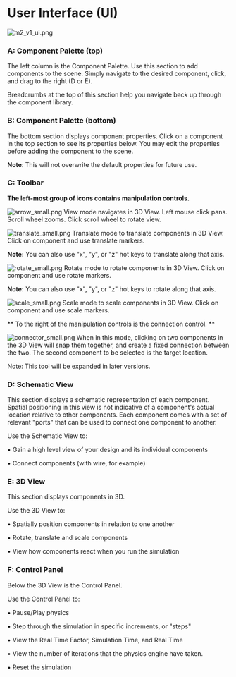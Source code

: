 # User Interface (UI) #

![m2_v1_ui.png](https://bitbucket.org/repo/qAj6BE/images/2938429436-m2_v1_ui.png)

### A: Component Palette (top) ###
The left column is the Component Palette. Use this section to add components to the scene. Simply navigate to the desired component, click, and drag to the right (D or E).

Breadcrumbs at the top of this section help you navigate back up through the component library.

### B: Component Palette (bottom) ###
The bottom section displays component properties. Click on a component in the top section to see its properties below. You may edit the properties before adding the component to the scene. 

**Note**: This will not overwrite the default properties for future use. 

### C: Toolbar ###
**The left-most group of icons contains manipulation controls.**

![arrow_small.png](https://bitbucket.org/repo/qAj6BE/images/990512632-arrow_small.png) View mode navigates in 3D View. Left mouse click pans. Scroll wheel zooms. Click scroll wheel to rotate view. 

![translate_small.png](https://bitbucket.org/repo/qAj6BE/images/318305491-translate_small.png) Translate mode to translate components in 3D View. Click on component and use translate markers. 

**Note:** You can also use "x", "y", or "z" hot keys to translate along that axis. 

![rotate_small.png](https://bitbucket.org/repo/qAj6BE/images/3715820262-rotate_small.png) Rotate mode to rotate components in 3D View. Click on component and use rotate markers. 

**Note:** You can also use "x", "y", or "z" hot keys to rotate along that axis.

![scale_small.png](https://bitbucket.org/repo/qAj6BE/images/4006329730-scale_small.png) Scale mode to scale components in 3D View. Click on component and use scale markers. 


** To the right of the manipulation controls is the connection control. **

![connector_small.png](https://bitbucket.org/repo/qAj6BE/images/994190409-connector_small.png)  When in this mode, clicking on two components in the 3D View will snap them together, and create a fixed connection between the two. The second component to be selected is the target location. 

Note: This tool will be expanded in later versions. 

### D: Schematic View ###
This section displays a schematic representation of each component. Spatial positioning in this view is not indicative of a component's actual location relative to other components. Each component comes with a set of relevant "ports" that can be used to connect one component to another. 

Use the Schematic View to:

• Gain a high level view of your design and its individual components 

• Connect components (with wire, for example)

### E: 3D View ###
This section displays components in 3D. 

Use the 3D View to:

• Spatially position components in relation to one another

• Rotate, translate and scale components

• View how components react when you run the simulation 

### F: Control Panel ###
Below the 3D View is the Control Panel. 

Use the Control Panel to:

• Pause/Play physics

• Step through the simulation in specific increments, or "steps" 

• View the Real Time Factor, Simulation Time, and Real Time

• View the number of iterations that the physics engine have taken.

• Reset the simulation